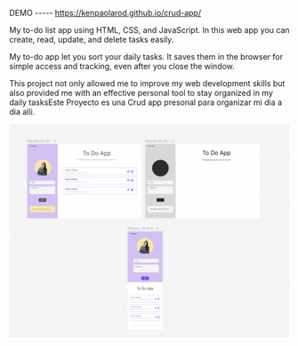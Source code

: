 DEMO ----- https://kenpaolarod.github.io/crud-app/

My  to-do list app using HTML, CSS, and JavaScript. In this web app you can create, read, update, and delete tasks easily.

My to-do app let you sort your daily tasks. It saves them in the browser for simple access and tracking, even after you close the window.

 This project not only allowed me to improve my web development skills but also provided me with an effective personal tool to stay organized in my daily tasksEste Proyecto es una Crud app presonal para organizar mi dia a dia alli.

![website](img/layout.png)